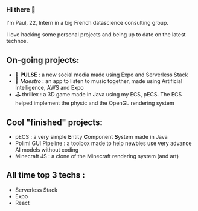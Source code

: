 ### Hi there 👋

I'm Paul, 22, Intern in a big French datascience consulting group. 

I love hacking some personal projects and being up to date on the latest technos.

## On-going projects:
 - 📱 **PULSE** : a new social media made using Expo and Serverless Stack
 - 🕺 *Maestro* : an app to listen to music together, made using Artificial Intelligence, AWS and Expo
 - 🕹 thrillex : a 3D game made in Java using my ECS, pECS. The ECS helped implement the physic and the OpenGL rendering system

## Cool "finished" projects:
 - pECS : a very simple **E**ntity **C**omponent **S**ystem made in Java
 - Polimi GUI Pipeline : a toolbox made to help newbies use very advance AI models without coding
 - Minecraft JS : a clone of the Minecraft rendering system (and art)

## All time top 3 techs : 
 - Serverless Stack
 - Expo
 - React 
